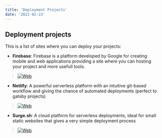 ```yaml
---
title: 'Deployment Projects'
date: '2021-02-23'
---
```


## Deployment projects

This is a list of sites where you can deploy your projects:

- **Firebase**: Firebase is a platform developed by Google for creating mobile and web applications providing a site where you can hosting your project and more usefull tools.

> [![Web](https://img.shields.io/badge/-Show%20Web-grey)](https://firebase.google.com/)

- **Netlify**: A powerful serverless platform with an intuitive git-based workflow and giving the chance of automated deployments (perfect to gatsby projects)

> [![Web](https://img.shields.io/badge/-Show%20Web-grey)](https://www.netlify.com/)

- **Surge.sh**: A cloud platform for serverless deployments, ideal for small static websites that gives a very simple deployment process

> [![Web](https://img.shields.io/badge/-Show%20Web-grey)](https://surge.sh/)
